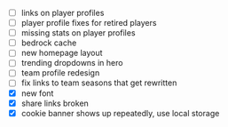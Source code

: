 - [ ] links on player profiles
- [ ] player profile fixes for retired players
- [ ] missing stats on player profiles
- [ ] bedrock cache
- [ ] new homepage layout
- [ ] trending dropdowns in hero
- [ ] team profile redesign
- [ ] fix links to team seasons that get rewritten
- [x] new font
- [x] share links broken
- [x] cookie banner shows up repeatedly, use local storage
